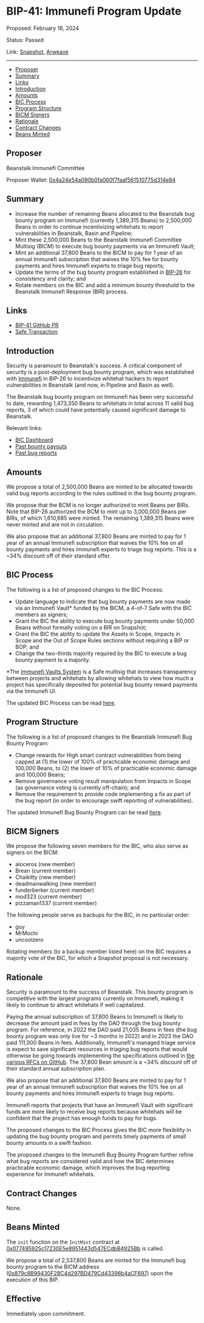 # BIP-41: Immunefi Program Update

Proposed: February 18, 2024

Status: Passed

Link: [Snapshot](https://snapshot.org/#/beanstalkdao.eth/proposal/0x8f2599d129a01bc5c668698fbcc053f9aca241c6f07e8f3cc117ef203c67276f), [Arweave](https://arweave.net/uI_aXutcoWvZajzcSoJOfJNeKCpJ8DcLuPPhR-8NOKk)

---

- [Proposer](#proposer)
- [Summary](#summary)
- [Links](#links)
- [Introduction](#introduction)
- [Amounts](#amounts)
- [BIC Process](#bic-process)
- [Program Structure](#program-structure)
- [BICM Signers](#bicm-signers)
- [Rationale](#rationale)
- [Contract Changes](#contract-changes)
- [Beans Minted](#beans-minted)

## Proposer

Beanstalk Immunefi Committee

Proposer Wallet: [0x4a24e54a090b0fa060f7faaf561510775d314e84](https://etherscan.io/verifySig/35871)

## Summary

* Increase the number of remaining Beans allocated to the Beanstalk bug bounty program on Immunefi (currently 1,389,315 Beans) to 2,500,000 Beans in order to continue incentivizing whitehats to report vulnerabilities in Beanstalk, Basin and Pipeline;
* Mint these 2,500,000 Beans to the Beanstalk Immunefi Committee Multisig (BICM) to execute bug bounty payments via an Immunefi Vault;
* Mint an additional 37,800 Beans to the BICM to pay for 1 year of an annual Immunefi subscription that waives the 10% fee for bounty payments and hires Immunefi experts to triage bug reports;
* Update the terms of the bug bounty program established in [BIP-26](https://arweave.net/GnnM7WxvhttHhIKkjffhOHgAQKR6esbjNzIzlnWS8Y4) for consistency and clarity; and
* Rotate members on the BIC and add a minimum bounty threshold to the Beanstalk Immunefi Response (BIR) process.

## Links

* [BIP-41 GitHub PR](https://github.com/BeanstalkFarms/Beanstalk/pull/771)
* [Safe Transaction](https://app.safe.global/transactions/tx?safe=eth:0xa9bA2C40b263843C04d344727b954A545c81D043&id=multisig_0xa9bA2C40b263843C04d344727b954A545c81D043_0xb36d91ebe219bef8e5a4cfcfdefd1de2445b9c84dadf833bc90f4bb8826fc445)

## Introduction

Security is paramount to Beanstalk's success. A critical component of security is a post-deployment bug bounty program, which was established with [Immunefi](https://immunefi.com/bounty/beanstalk/) in BIP-26 to incentivize whitehat hackers to report vulnerabilities in Beanstalk (and now, in Pipeline and Basin as well).

The Beanstalk bug bounty program on Immunefi has been very successful to date, rewarding 1,473,350 Beans to whitehats in total across 11 valid bug reports, 3 of which could have potentially caused significant damage to Beanstalk.

Relevant links:
* [BIC Dashboard](https://docs.bean.money/almanac/governance/beanstalk/bic-dashboard#beans-minted)
* [Past bounty payouts](https://snapshot.org/#/beanstalkbugbounty.eth)
* [Past bug reports](https://community.bean.money/bug-reports)

## Amounts

We propose a total of 2,500,000 Beans are minted to be allocated towards valid bug reports according to the rules outlined in the bug bounty program. 

We propose that the BCM is no longer authorized to mint Beans per BIRs. Note that BIP-26 authorized the BCM to mint up to 3,000,000 Beans per BIRs, of which 1,610,685 were minted. The remaining 1,389,315 Beans were never minted and are not in circulation.

We also propose that an additional 37,800 Beans are minted to pay for 1 year of an annual Immunefi subscription that waives the 10% fee on all bounty payments and hires Immunefi experts to triage bug reports. This is a ~34% discount off of their standard offer.

## BIC Process

The following is a list of proposed changes to the BIC Process:

* Update language to indicate that bug bounty payments are now made via an Immunefi Vault* funded by the BICM, a 4-of-7 Safe with the BIC members as signers;
* Grant the BIC the ability to execute bug bounty payments under 50,000 Beans without formally voting on a BIR on Snapshot;
* Grant the BIC the ability to update the Assets in Scope, Impacts in Scope and the Out of Scope Rules sections without requiring a BIP or BOP; and
* Change the two-thirds majority required by the BIC to execute a bug bounty payment to a majority.

*The [Immunefi Vaults System](https://immunefisupport.zendesk.com/hc/en-us/articles/18233838041745-Vaults-System) is a Safe multisig that increases transparency between projects and whitehats by allowing whitehats to view how much a project has specifically deposited for potential bug bounty reward payments via the Immunefi UI.

The updated BIC Process can be read [here](https://arweave.net/3vfKSRU72BcSgeC0pH5SHW9UzonLl1NmmMGfnc-8t1o).

## Program Structure

The following is a list of proposed changes to the Beanstalk Immunefi Bug Bounty Program:
* Change rewards for High smart contract vulnerabilities from being capped at (1) the lower of 100% of practicable economic damage and 100,000 Beans, to (2) the lower of 10% of practicable economic damage and 100,000 Beans;
* Remove governance voting result manipulation from Impacts in Scope (as governance voting is currently off-chain); and
* Remove the requirement to provide code implementing a fix as part of the bug report (in order to encourage swift reporting of vulnerabilities).

The updated Immunefi Bug Bounty Program can be read [here](https://arweave.net/ddA6z28UiKLkxfAv-VcNPP_fEcjAZs7jII7iZfgMdu0).

## BICM Signers

We propose the following seven members for the BIC, who also serve as signers on the BICM:

* aloceros (new member)
* Brean (current member)
* Chaikitty (new member)
* deadmanwalking (new member)
* funderberker (current member)
* mod323 (current member)
* pizzaman1337 (current member)

The following people serve as backups for the BIC, in no particular order:
* guy
* MrMochi
* uncoolzero

Rotating members (to a backup member listed here) on the BIC requires a majority vote of the BIC, for which a Snapshot proposal is not necessary.

## Rationale

Security is paramount to the success of Beanstalk. This bounty program is competitive with the largest programs currently on Immunefi, making it likely to continue to attract whitehats if well capitalized.

Paying the annual subscription of 37,800 Beans to Immunefi is likely to decrease the amount paid in fees by the DAO through the bug bounty program. For reference, in 2022 the DAO paid 21,035 Beans in fees (the bug bounty program was only live for ~3 months in 2022) and in 2023 the DAO paid 111,000 Beans in fees. Additionally, Immunefi's managed triage service is expect to save significant resources in triaging bug reports that would otherwise be going towards implementing the specifications outlined in [the various RFCs on GitHub](https://github.com/BeanstalkFarms/Beanstalk/issues). The 37,800 Bean amount is a ~34% discount off of their standard annual subscription plan.

We also propose that an additional 37,800 Beans are minted to pay for 1 year of an annual Immunefi subscription that waives the 10% fee on all bounty payments and hires Immunefi experts to triage bug reports. 


Immunefi reports that projects that have an Immunefi Vault with significant funds are more likely to receive bug reports because whitehats will be confident that the project has enough funds to pay for bugs.

The proposed changes to the BIC Process gives the BIC more flexibility in updating the bug bounty program and permits timely payments of small bounty amounts in a swift fashion.

The proposed changes to the Immunefi Bug Bounty Program further refine what bug reports are considered valid and how the BIC determines practicable economic damage, which improves the bug reporting experience for Immunefi whitehats.

## Contract Changes

None.

## Beans Minted

The `init` function on the `InitMint` contract at [0x077495925c17230E5e8951443d547ECdbB4925Bb](https://etherscan.io/address/0x077495925c17230E5e8951443d547ECdbB4925Bb#code) is called.

We propose a total of 2,537,800 Beans are minted for the Immunefi bug bounty program to the BICM address ([0x879c8B99430F28C4d297BD479Cd43396b4aCF697](https://etherscan.io/address/0x879c8B99430F28C4d297BD479Cd43396b4aCF697)) upon the execution of this BIP.

## Effective

Immediately upon commitment.
